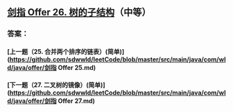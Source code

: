 ## [剑指 Offer 26. 树的子结构](https://leetcode-cn.com/problems/merge-two-sorted-lists/)（中等）





### 答案：



#### [上一题（25. 合并两个排序的链表）(简单)](https://github.com/sdwwld/leetCode/blob/master/src/main/java/com/wld/java/offer/剑指 Offer 25.md)

#### [下一题（27. 二叉树的镜像）(简单)](https://github.com/sdwwld/leetCode/blob/master/src/main/java/com/wld/java/offer/剑指 Offer 27.md)